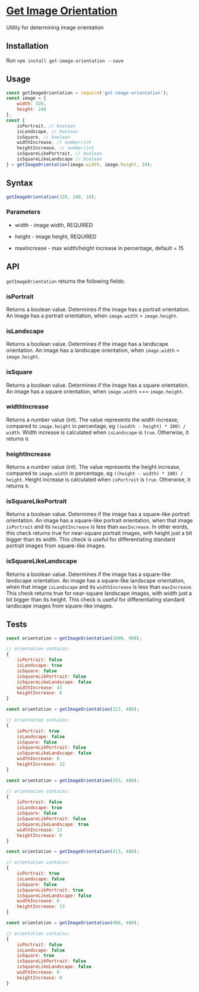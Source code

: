 <!-- Name -->
<h1>
  <a href="https://github.com/nevendyulgerov/get-image-orientation">Get Image Orientation</a>
</h1>

<p>Utility for determining image orientation</p>


## Installation

Run `npm install get-image-orientation --save`

## Usage

```javascript
const getImageOrientation = require('get-image-orientation');
const image = {
    width: 320,
    height: 240
};
const {
    isPortrait, // boolean
    isLandscape, // boolean
    isSquare, // boolean
    widthIncrease, // number/int
    heightIncrease, // number/int
    isSquareLikePortrait, // boolean
    isSquareLikeLandscape // boolean
} = getImageOrientation(image.width, image.height, 10);
```

## Syntax

```javascript
getImageOrientation(320, 240, 10);
```

### Parameters

- width - image width, REQUIRED

- height - image height, REQUIRED

- maxIncrease - max width/height increase in percentage, default = 15

## API
`getImageOrientation` returns the following fields:

### isPortrait

Returns a boolean value. Determines if the image has a portrait orientation. An image has a portrait orientation, when `image.width` > `image.height`.

### isLandscape

Returns a boolean value. Determines if the image has a landscape orientation. An image has a landscape orientation, when `image.width` < `image.height`.

### isSquare

Returns a boolean value. Determines if the image has a square orientation. An image has a square orientation, when `image.width` === `image.height`.

### widthIncrease

Returns a number value (int). The value represents the width increase, compared to `image.height` in percentage, eg `((width - height) * 100) / width`. Width increase is calculated when `isLandscape` is `true`. Otherwise, it returns `0`.

### heightIncrease

Returns a number value (int). The value represents the height increase, compared to `image.width` in percentage, eg `((height - width) * 100) / height`. Height increase is calculated when `isPortrait` is `true`. Otherwise, it returns `0`.

### isSquareLikePortrait

Returns a boolean value. Determines if the image has a square-like portrait orientation. An image has a square-like portrait orientation, when that image `isPortrait` and its `heightIncrease` is less than `maxIncrease`. In other words, this check returns true for near-square portrait images, with height just a bit bigger than its width. This check is useful for differentiating standard portrait images from square-like images.

### isSquareLikeLandscape

Returns a boolean value. Determines if the image has a square-like landscape orientation. An image has a square-like landscape orientation, when that image `isLandscape` and its `widthIncrease` is less than `maxIncrease`. This check returns true for near-square landscape images, with width just a bit bigger than its height. This check is useful for differentiating standard landscape images from square-like images.

## Tests


```javascript
const orientation = getImageOrientation(1600, 900);

// orientation contains:
{
    isPortrait: false
    isLandscape: true
    isSquare: false
    isSquareLikPortrait: false
    isSquareLikeLandscape: false
    widthIncrease: 43
    heightIncrease: 0
}
```

```javascript
const orientation = getImageOrientation(322, 480);

// orientation contains:
{
    isPortrait: true
    isLandscape: false
    isSquare: false
    isSquareLikPortrait: false
    isSquareLikeLandscape: false
    widthIncrease: 0
    heightIncrease: 32
}
```

```javascript
const orientation = getImageOrientation(555, 480);

// orientation contains:
{
    isPortrait: false
    isLandscape: true
    isSquare: false
    isSquareLikPortrait: false
    isSquareLikeLandscape: true
    widthIncrease: 13
    heightIncrease: 0
}
```

```javascript
const orientation = getImageOrientation(413, 480);

// orientation contains:
{
    isPortrait: true
    isLandscape: false
    isSquare: false
    isSquareLikPortrait: true
    isSquareLikeLandscape: false
    widthIncrease: 0
    heightIncrease: 13
}
```

```javascript
const orientation = getImageOrientation(480, 480);

// orientation contains:
{
    isPortrait: false
    isLandscape: false
    isSquare: true
    isSquareLikPortrait: false
    isSquareLikeLandscape: false
    widthIncrease: 0
    heightIncrease: 0
}
```


